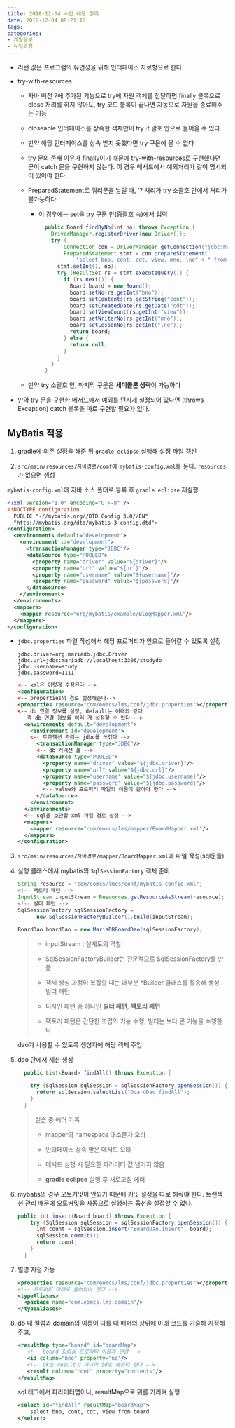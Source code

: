 ```yaml
---
title: 2018-12-04 수업 내용 정리
date: 2018-12-04 09:21:18
tags:
categories:
- 개발공부
- 뉴딜과정
---
```


- 리턴 값은 프로그램의 유연성을 위해 인터페이스 자료형으로 한다.

- try-with-resources

  - 자바 버전 7에 추가된 기능으로 try에 자원 객체를 전달하면 finally 블록으로 close 처리를 하지 않아도, try 코드 블록이 끝나면 자동으로 자원을 종료해주는 기능

  - closeable 인터페이스를 상속한 객체만이 try 소괄호 안으로 들어올 수 있다

  - 만약 해당 인터페이스를 상속 받지 못했다면 try 구문에 올 수 없다

  - try 문의 존재 이유가 finally이기 때문에 try-with-resources로 구현했다면 굳이 catch 문을 구현하지 않는다. 이 경우 메서드에서 예외처리가 같이 명시되어 있어야 한다.

  - PreparedStatement로 쿼리문을 날릴 때, '? 처리가 try 소괄호 안에서 처리가 불가능하다

    - 이 경우에는 set을 try 구문 안(중괄호 속)에서 입력

      ```java
        public Board findByNo(int no) throws Exception {
          DriverManager.registerDriver(new Driver());
          try (
              Connection con = DriverManager.getConnection("jdbc:mariadb://localhost:3306/studydb", "study", "1111");
              PreparedStatement stmt = con.prepareStatement(
                  "select bno, cont, cdt, view, mno, lno" + " from board where bno=?");) {
            stmt.setInt(1, no);
            try (ResultSet rs = stmt.executeQuery()) {
              if (rs.next()) {
                Board board = new Board();
                board.setNo(rs.getInt("bno"));
                board.setContents(rs.getString("cont"));
                board.setCreatedDate(rs.getDate("cdt"));
                board.setViewCount(rs.getInt("view"));
                board.setWriterNo(rs.getInt("mno"));
                board.setLessonNo(rs.getInt("lno"));
                return board;
              } else {
                return null;
              }
            }
          }
        }
      ```

  - 만약 try 소괄호 안, 마지막 구문은 **세미콜론 생략**이 가능하다

- 만약 try 문을 구현한 메서드에서 예외를 던지게 설정되어 있다면 (throws Exception) catch 블록을 따로 구현할 필요가 없다.

## MyBatis 적용

1. gradle에 의존 설정을 해준 뒤 `gradle eclipse` 실행해 설정 파일 갱신

2.  `src/main/resources/자바경로/comf`에 `mybatis-config.xml`를 둔다.
      `resources`가 없으면 생성

   `mybatis-config.xml`에 자바 소스 폴더로 등록 후 `gradle eclipse` 재실행

   ```xml
   <?xml version="1.0" encoding="UTF-8" ?>
   <!DOCTYPE configuration
     PUBLIC "-//mybatis.org//DTD Config 3.0//EN"
     "http://mybatis.org/dtd/mybatis-3-config.dtd">
   <configuration>
     <environments default="development">
       <environment id="development">
         <transactionManager type="JDBC"/>
         <dataSource type="POOLED">
           <property name="driver" value="${driver}"/>
           <property name="url" value="${url}"/>
           <property name="username" value="${username}"/>
           <property name="password" value="${password}"/>
         </dataSource>
       </environment>
     </environments>
     <mappers>
       <mapper resource="org/mybatis/example/BlogMapper.xml"/>
     </mappers>
   </configuration>
   ```

   - `jdbc.properties` 파일 작성해서 해당 프로퍼티가 안으로 들어갈 수 있도록 설정

     ```properties
     jdbc.driver=org.mariadb.jdbc.Driver
     jdbc.url=jdbc:mariadb://localhost:3306/studydb
     jdbc.username=study
     jdbc.password=1111
     ```

     ```xml
     <-- xml은 이렇게 수정된다 -->
     <configuration>
     <-- properties의 경로 설정해준다-->
     <properties resource="com/eomcs/lms/conf/jdbc.properties"></properties>
     <-- db 연결 정보를 설정, default는 아래와 같다
     	즉 db 연결 정보를 여러 개 설정할 수 있다 -->
       <environments default="development">
         <environment id="development">
         <-- 트랜젝션 관리는 jdbc를 쓰겠다 -->
           <transactionManager type="JDBC"/>
           <-- db 커넥션 풀 -->
           <dataSource type="POOLED">
             <property name="driver" value="${jdbc.driver}"/>
             <property name="url" value="${jdbc.url}"/>
             <property name="username" value="${jdbc.username}"/>
             <property name="password" value="${jdbc.password}"/>
             <-- value와 프로퍼티 파일의 이름이 같아야 한다 -->
           </dataSource>
         </environment>
       </environments>
       <-- sql을 보관할 xml 파일 경로 설정 -->
       <mappers>
         <mapper resource="com/eomcs/lms/mapper/BoardMapper.xml"/>
       </mappers>
     </configuration>
     ```

3. `src/main/resources/자바경로/mapper/BoardMapper.xml`에 파일 작성(sql문들)

4. 실행 클래스에서 mybatis의 `SqlSessionFactory` 객체 준비

   ```java
   String resource = "com/eomcs/lmes/conf/mybatis-config.xml";
   <!-- 팩토리 패턴 -->
   InputStream inputStream = Resources.getResourceAsStream(resource);
   <!-- 빌더 패턴 -->
   SqlSessionFactory sqlSessionFactory =
         new SqlSessionFactoryBuilder().build(inputStream);
         
   BoardDao boardDao = new MariaDBBoardDao(sqlSessionFactory);
   ```

   > - inputStream : 설계도의 역할
   >
   > - SqlSessionFactoryBuilder는 전문적으로 SqlSessionFactory를 만듦
   >
   > - 객체 생성 과정이 복잡할 때는 대부분 *Builder 클래스를 활용해 생성 - 빌더 패턴
   > - 디자인 패턴 중 하나인 **빌더 패턴**, **팩토리 패턴**
   > - 팩토리 패턴은 간단한 조립의 기능 수행, 빌더는 보다 큰 기능을 수행한다

   dao가 사용할 수 있도록 생성자에 해당 객체 주입

5. dao 단에서 세션 생성

   ```java
     public List<Board> findAll() throws Exception {
   
       try (SqlSession sqlSession = sqlSessionFactory.openSession()) {
         return sqlSession.selectList("DoardDao.findAll");
       }
     }
   ```

   > 실습 중 에러 기록
   >
   > - mapper의 namespace 대소문자 오타
   >
   > - 인터페이스 상속 받은 메서드 오타
   > - 메서드 실행 시 필요한 파라미터 값 넘기지 않음
   > - **gradle eclipse** 실행 후 새로고침 에러

6. mybatis의 경우 오토커밋이 안되기 때문에 커밋 설정을 따로 해줘야 한다.
   트랜젝션 관리 때문에 오토커밋을 자동으로 실행하는 옵션을 설정할 수 없다.

   ```java
   public int insert(Board board) throws Exception {
       try (SqlSession sqlSession = sqlSessionFactory.openSession()) {
         int count = sqlSession.insert("BoardDao.insert", board);
         sqlSession.commit();
         return count;
       }
     }
   ```

7. 별명 지정 가능

   ```xml
   <properties resource="com/eomcs/lms/conf/jdbc.properties"></properties>
   <!-- 프로퍼티 아래로 들어와야 한다 -->
   <typeAliases>
     <package name="com.eomcs.lms.domain"/>
   </typeAliases>
   ```

8. db 내 컬럼과 domain의 이름이 다를 때
   매퍼의 상위에 아래 코드를 기술해 지정해주고,

   ```xml
   <resultMap type="board" id="boardMap">
      <!-- board 칼럼을 프로퍼티 이름과 연결 -->
      <id column="bno" property="no"/>
      <!-- pk는 result가 아니라 id로 해줘야 한다 -->
      <result column="cont" property="contents"/>
   </resultMap>
   ```

   sql 태그에서 파라미터맵이나, resultMap으로 위를 가리켜 실행

   ```xml
   <select id="findAll" resultMap="boardMap">
       select bno, cont, cdt, view from board
   </select>
   ```

